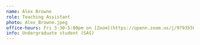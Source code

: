 ```yaml
---
name: Alex Browne
role: Teaching Assistant
photo: Alex_Browne.jpeg
office-hours: Fri 3:30-5:00pm on [Zoom](https://upenn.zoom.us/j/97935505518?pwd=YjhQMjRja0pwcjZHK2xDTDJ6TFFBUT09)
info: Undergraduate student (SAS)
---
```

